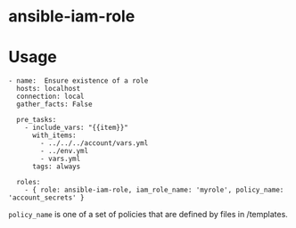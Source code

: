 # ansible-iam-role

# Usage

```
- name:  Ensure existence of a role
  hosts: localhost
  connection: local
  gather_facts: False

  pre_tasks:
    - include_vars: "{{item}}"
      with_items:
        - ../../../account/vars.yml
        - ../env.yml
        - vars.yml
      tags: always

  roles:
    - { role: ansible-iam-role, iam_role_name: 'myrole', policy_name: 'account_secrets' }
```

```policy_name``` is one of a set of policies that are defined by files in /templates.
